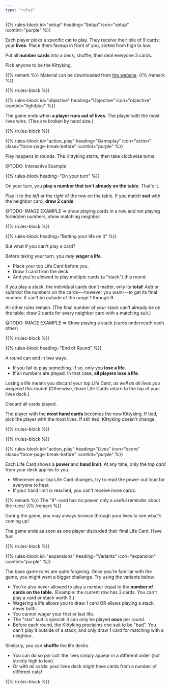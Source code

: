 ```yaml
---
type: "rules"
---
```


{{% rules-block id="setup" heading="Setup" icon="setup" icontint="purple" %}}

Each player picks a specific cat to play. They receive their pile of 9 cards: your **lives**. Place them faceup in front of you, sorted from high to low.

Put all **number cards** into a deck, shuffle, then deal everyone 3 cards. 

Pick anyone to be the Kittyking.

{{% remark %}}
Material can be downloaded from [the website](https://pandaqi.com/nine-lives-math-meows).
{{% /remark %}}

{{% /rules-block %}}

{{% rules-block id="objective" heading="Objective" icon="objective" icontint="lightblue" %}}

The game ends when **a player runs out of lives**. The player with the most lives wins. (Ties are broken by hand size.)

{{% /rules-block %}}

{{% rules-block id="action_play" heading="Gameplay" icon="action" class="force-page-break-before" icontint="purple" %}}

Play happens in rounds. The Kittyking starts, then take clockwise turns.

@TODO: Interactive Example

{{% rules-block heading="On your turn" %}}

On your turn, you **play a number that isn't already on the table.** That's it.

Play it to the _left_ or the _right_ of the row on the table. If you match **suit** with the neighbor card, **draw 2 cards**.

@TODO: IMAGE EXAMPLE => show playing cards in a row and not playing forbidden numbers, show matching neighbor.

{{% /rules-block %}}

{{% rules-block heading="Betting your life on it" %}}

But what if you can't play a card?

Before taking your turn, you _may_ **wager a life**. 

* Place your top Life Card before you.
* Draw 1 card from the deck.
* And you're allowed to play multiple cards (a "stack") this round.

If you play a stack, the individual cards don't matter, only its **total**! _Add_ or _subtract_ the numbers on the cards---however you want---to get its final number. It can't be outside of the range 1 through 9.

All other rules remain. (The final number of your stack can't already be on the table; draw 2 cards for every neighbor card with a matching suit.)

@TODO: IMAGE EXAMPLE => Show playing a stack (cards underneath each other)

{{% /rules-block %}}

{{% rules-block heading="End of Round" %}}

A round can end in two ways.

* If you fail to play something. If so, only you **lose a life**.
* If all numbers are played. In that case, **all players lose a life**.

Losing a life means you discard your top Life Card, _as well as all lives you wagered this round!_ (Otherwise, those Life Cards return to the top of your lives deck.)

Discard all cards played. 

The player with the **most hand cards** becomes the new Kittyking. If tied, pick the player with the most lives. If still tied, Kittyking doesn't change.

{{% /rules-block %}}

{{% /rules-block %}}

{{% rules-block id="action_play" heading="Lives" icon="score" class="force-page-break-before" icontint="purple" %}}

Each Life Card shows a **power** and **hand limit**. At any time, only the _top card_ from your deck applies to you.

* Whenever your top Life Card changes, try to read the power out loud for everyone to hear.
* If your hand limit is reached, you can't receive more cards.

{{% remark %}}
The "9"-card has no power, only a useful reminder about the rules!
{{% /remark %}}

During the game, you may always browse through your lives to see what's coming up!

The game ends as soon as one player discarded their final Life Card. Have fun!

{{% /rules-block %}}

{{% rules-block id="expansions" heading="Variants" icon="expansion" icontint="purple" %}}

The base game rules are quite forgiving. Once you're familiar with the game, you might want a bigger challenge. Try using the variants below.

* You're also never allowed to play a number equal to the **number of cards on the table.** (Example: the current row has 3 cards. You can't play a card or stack worth 3.)
* Wagering a life allows you to draw 1 card OR allows playing a stack, never both.
* You cannot wager your first or last life.
* The "star" suit is special: it can only be played **once** per round.
* Before each round, the Kittyking proclaims one suit to be "bad". You can't play it outside of a stack, and only draw 1 card for matching with a neighbor.

Similarly, you can **shuffle** the life decks.
* You can do so _per cat_: the lives simply appear in a different order (not strictly high to low).
* Or with _all_ cards: your lives deck might have cards from a number of different cats!

{{% /rules-block %}}